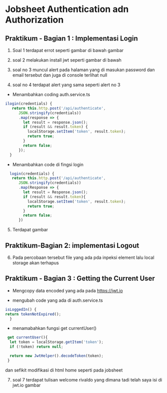 # Jobsheet Authentication adn Authorization

## Praktikum - Bagian 1 : Implementasi Login 

1. Soal 1 
terdapat errot seperti gambar di bawah 
 gambar

 2. soal 2 
melakukan install jwt seperti gambar di bawah 
 3. soal no 3
muncul alert pada halaman yang di masukan password dan email tersebut dan juga di console terlihat null 

4. soal no 4 
terdapat alert yang sama seperti alert no 3 

- Menambahkan coding auth.service.ts 

```typescript
ilogin(credentials) { 
   return this.http.post('/api/authenticate', 
      JSON.stringify(credentials))
      .map(response => {
        let result = response.json();
        if (result && result.token) {
          localStorage.setItem('token', result.token);
          return true;
        }
        return false;
      });
  }
  ```
- Menambahkan code di fingsi login 
```typescript
  login(credentials) { 
   return this.http.post('/api/authenticate', 
      JSON.stringify(credentials))
      .map(Response => {
        let result = Response.json();
        if (result && result.token){
          localStorage.setItem('token', result.token);
          return true;
        }
        return false;
      })
```
5. Terdapat 
gambar


## Praktikum-Bagian 2: implementasi Logout

6. Pada percobaan tersebut file yang ada pda inpeksi element lalu local storage akan terhapus 

## Praktikum - Bagian 3 : Getting the Current User 

- Mengcopy data encoded yang ada pada https://jwt.io 

- mengubah code yang ada di auth.service.ts 
```typescript
isLoggedIn() { 
return tokenNotExpired();
  }
```

- menamabahkan fungsi get currentUser()
```typescript
 get currentUser(){
  let token = localStorage.getItem('token');
  if (!token) return null;

  return new JwtHelper().decodeToken(token);
 }
```
dan sefikit modifikasi di html home seperti pada jobsheet 
 
7. soal 7 
terdapat tulisan welcome rivaldo yang dimana tadi telah saya isi di jwt.io
gambar 
